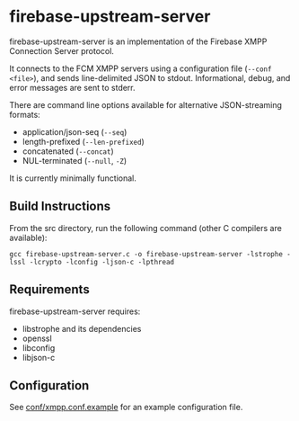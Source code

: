 firebase-upstream-server
========================

firebase-upstream-server is an implementation of the Firebase XMPP Connection Server protocol.

It connects to the FCM XMPP servers using a configuration file (`--conf <file>`), and sends line-delimited JSON to stdout.
Informational, debug, and error messages are sent to stderr.

There are command line options available for alternative JSON-streaming formats:
- application/json-seq (`--seq`)
- length-prefixed (`--len-prefixed`)
- concatenated (`--concat`)
- NUL-terminated (`--null`, `-Z`)

It is currently minimally functional.

Build Instructions
------------------

From the src directory, run the following command (other C compilers
are available):

    gcc firebase-upstream-server.c -o firebase-upstream-server -lstrophe -lssl -lcrypto -lconfig -ljson-c -lpthread

Requirements
------------

firebase-upstream-server requires:

- libstrophe and its dependencies
- openssl
- libconfig
- libjson-c

Configuration
-------------

See [conf/xmpp.conf.example](conf/xmpp.conf.example) for an example configuration file.

